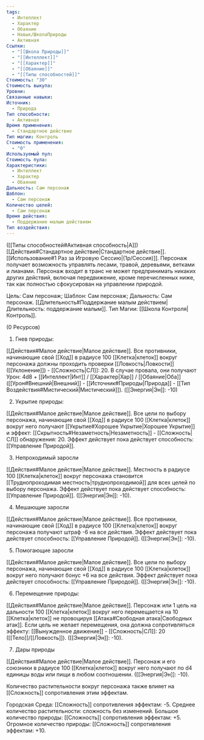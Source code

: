 ```yaml
---
tags:
  - Интеллект
  - Характер
  - Обаяние
  - Навык/ШколаПрироды
  - Активная
Ссылки:
  - "[[Школа Природы]]"
  - "[[Интеллект]]"
  - "[[Характер]]"
  - "[[Обаяние]]"
  - "[[Типы способностей]]"
Стоимость: "30"
Стоимость выкупа: 
Уровни: 
Связанные навыки: 
Источник:
  - Природа
Тип способности:
  - Активная
Время применения:
  - Стандартное действие
Тип магии: Контроль
Стоимость применения:
  - "0"
Используемый пул: 
Стоимость пула: 
Характеристики:
  - Интеллект
  - Характер
  - Обаяние
Дальность: Сам персонаж
Шаблон:
  - Сам персонаж
Количество целей:
  - Сам персонаж
Время действия:
  - Поддержание малым действием
Тип воздействия:
---
```

([[Типы способностей#Активная способность|А]]) [[Действия#Стандартное действие|Стандартное действие]]. [[Использование#1 Раз за Игровую Сессию|(1р/Сессия)]]. Персонаж получает возможность управлять лесами, травой, деревьями, ветками и лианами. Персонаж входит в транс не может предпринимать никаких других действий, включая передвижение, кроме перечисленных ниже, так как полностью сфокусирован на управлении природой.

Цель: Сам персонаж; Шаблон: Сам персонаж; Дальность: Сам персонаж. [[Длительность#Поддержание малым действием|Длительность: поддержание малым]]. Тип Магии: [[Школа Контроля|Контроль]].

(0 Ресурсов)

1. Гнев природы: 

[[Действия#Малое действие|Малое действие]]. Все противники, начинающие свой [[Ход]] в радиусе 100 [[Клетка|клеток]] вокруг персонажа должны проходить проверки [[Ловкость|Ловкости]] ([[Уклонение]]) - [[Сложность|СЛ]]: 20. В случае провала, они получают Урон: 4d8 + [[Интеллект|Инт]] / [[Характер|Хар]] / [[Обаяние|Оба]] ([[Урон#Внешний|Внешний]] - [[Источник#Природы|Природа]] - [[Тип Воздействия#Мистический|Мистический]]).  ([[Энергия|Эн]]: -10)

2. Укрытие природы:

[[Действия#Малое действие|Малое действие]]. Все цели по выбору персонажа, начинающие свой [[Ход]] в радиусе 100 [[Клетка|клеток]] вокруг него получают [[Укрытие#Хорошее Укрытие|Хорошее Укрытие]] и эффект: [[Скрытность#Незаметность|Незаметность]] - [[Сложность|СЛ]] обнаружения: 20. Эффект действует пока действует способность: [[Управление Природой]]. 

3. Непроходимый заросли

[[Действия#Малое действие|Малое действие]]. Местность в радиусе 100 [[Клетка|клеток]] вокруг персонажа становится [[Труднопроходимая местность|труднопроходимой]] для всех целей по выбору персонажа. Эффект действует пока действует способность: [[Управление Природой]]. ([[Энергия|Эн]]: -10).

4. Мешающие заросли

[[Действия#Малое действие|Малое действие]]. Все противники, начинающие свой [[Ход]] в радиусе 100 [[Клетка|клеток]] вокруг персонажа получают штраф -6 на все действия. Эффект действует пока действует способность: [[Управление Природой]]. ([[Энергия|Эн]]: -10).

5. Помогающие заросли

[[Действия#Малое действие|Малое действие]]. Все цели по выбору персонажа, начинающие свой [[Ход]] в радиусе 100 [[Клетка|клеток]] вокруг него получают бонус +6 на все действия. Эффект действует пока действует способность: [[Управление Природой]]. ([[Энергия|Эн]]: -10).

6. Перемещение природы:

[[Действия#Малое действие|Малое действие]]. Персонаж или 1 цель на дальности 100 [[Клетка|клеток]] вокруг него перемещается на 10 [[Клетка|клеток]] не провоцируя [[Атака#Свободная атака|Свободных атак]]. Если цель не желает перемещения, она должна сопротивляться эффекту: [[Вынужденное движение]] - [[Сложность|СЛ]]: 20 ([[Тело]]/[[Ловкость]]). ([[Энергия|Эн]]: -10).

7. Дары природы

[[Действия#Малое действие|Малое действие]]. Персонаж и его союзники в радиусе 100 [[Клетка|клеток]] вокруг него получают по d4 единицы воды или пищи в любом соотношении. ([[Энергия|Эн]]: -10).

Количество растительности вокруг персонажа также влияет на [[Сложность]] сопротивления этим эффектам. 

Городская Среда: [[Сложность]] сопротивления эффектам: -5.
Среднее количество растительности: сложность без изменений.
Большое количество природы: [[Сложность]] сопротивления эффектам: +5.
Огромное количество природы: [[Сложность]] сопротивления эффектам: +10.


